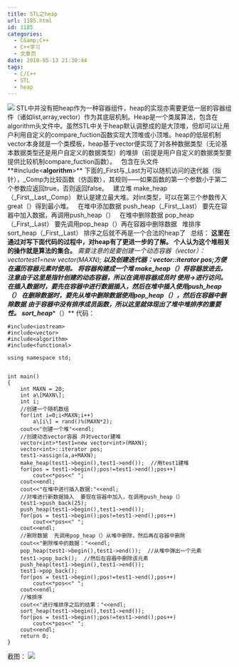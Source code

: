```yaml
---
title: STL之heap
url: 1185.html
id: 1185
categories:
  - C&amp;C++
  - C++学习
  - 文章页
date: 2018-05-13 21:30:44
tags:
  - C/C++
  - STL
  - heap
---
```


![](http://47.100.4.8/wp-content/uploads/2018/05/QQ图片20180507183124.png) STL中并没有把heap作为一种容器组件，heap的实现亦需要更低一层的容器组件（诸如list,array,vector）作为其底层机制。Heap是一个类属算法，包含在algorithm头文件中。虽然STL中关于heap默认调整成的是大顶堆，但却可以让用户利用自定义的compare\_fuction函数实现大顶堆或小顶堆。heap的低层机制vector本身就是一个类模板，heap基于vector便实现了对各种数据类型（无论基本数据类型还是用户自定义的数据类型）的堆排（前提是用户自定义的数据类型要提供比较机制compare\_fuction函数）。   包含在头文件**#include<****algorithm****>**  下面的\_First与\_Last为可以随机访问的迭代器（指针），\_Comp为比较函数（仿函数），其规则——如果函数的第一个参数小于第二个参数应返回true，否则返回false。   建立堆 make\_heap（\_First,\_Last,\_Comp） 默认是建立最大堆。对int类型，可以在第三个参数传入great<int>（）得到最小堆。   在堆中添加数据 push\_heap（\_First,\_Last） 要先在容器中加入数据，再调用push\_heap（）   在堆中删除数据 pop\_heap（\_First,\_Last） 要先调用pop\_heap（）再在容器中删除数据   堆排序 sort\_heap（\_First,\_Last） 排序之后就不再是一个合法的heap了   总结： **这里在通过对写下面代码的过程中，对heap有了更进一步的了解。** **个人认为这个堆相关的操作就是算法的集合。** **需要注意的是要创建一个动态容器（vector）：vector<int>*test1=new vector<int>(MAXN);** **以及创建迭代器：vector<int>::iterator pos;方便在遍历容器元素时使用。** **将容器构建成一个堆 make_heap（）将容器放进去。注意由于这里是指针创建的动态容器，所以在调用容器成员时 使用->进行访问。** **在插入数据时，要先在容器中进行数据插入，然后在堆中插入使用push_heap（）** **在删除数据时，要先从堆中删除数据使用pop_heap（），然后在容器中删除数据** **由于容器中没有排序成员函数，所以这里就体现出了堆中堆排序的重要性。** **sort_heap****（）** 代码：
```
#include<iostream>
#include<vector>
#include<algorithm>
#include<functional>

using namespace std;


int main()
{
    int MAXN = 20;
    int a\[MAXN\];
    int i;
    //创建一个随机数组
    for(int i=0;i<MAXN;i++)
        a\[i\] = rand()%(MAXN*2);
    cout<<"创建一个堆"<<endl;
    //创建动态vector容器 并对vector建堆
    vector<int>*test1=new vector<int>(MAXN);
    vector<int>::iterator pos;
    test1->assign(a,a+MAXN);
    make_heap(test1->begin(),test1->end());  //用test1建堆
    for(pos = test1->begin();pos!=test1->end();pos++)
        cout<<*pos<<" ";
    cout<<endl;
    cout<<"在堆中进行插入数据:"<<endl;
    //对堆进行新数据插入  要现在容器中加入，在调用push_heap（）
    test1->push_back(25);
    push_heap(test1->begin(),test1->end());
    for(pos = test1->begin();pos!=test1->end();pos++)
        cout<<*pos<<" ";
    cout<<endl;
    //删除数据  先调用pop_heap（）从堆中删除，然后再在容器中删除
    cout<<"删除堆中的数据："<<endl;
    pop_heap(test1->begin(),test1->end());  //从堆中弹出一个元素
    test1->pop_back();  //然后在容器中删除该元素
    push_heap(test1->begin(),test1->end());
    test1->pop_back();
    for(pos = test1->begin();pos!=test1->end();pos++)
        cout<<*pos<<" ";
    cout<<endl;
    //堆排序
    cout<<"进行堆排序之后的结果："<<endl;
    sort_heap(test1->begin(),test1->end());
    for(pos = test1->begin();pos!=test1->end();pos++)
        cout<<*pos<<" ";
    cout<<endl;
    return 0;
}
```
截图： ![](http://47.100.4.8/wp-content/uploads/2018/05/453445324324.png)